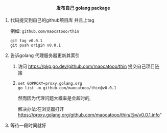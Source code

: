 
#### <center>发布自己 golang package</center>


1. 代码提交到自己的github项目库 并且上tag
    
   例如: `github.com/maocatooo/thin`
   ```
   git tag v0.0.1
   git push origin v0.0.1
   ```

2. 告诉golang 代理服务器更新其索引

   1. 访问 https://pkg.go.dev/github.com/maocatooo/thin 提交自己项目链接
   
   2.  
       ```
       set GOPROXY=proxy.golang.org
       go list -m github.com/maocatooo/thin@v0.0.1
       ```
       然而因为代理问题大概率是会超时的,
       
       解决办法:在浏览器打开 https://proxy.golang.org/github.com/maocatooo/thin/@v/v0.0.1.info"
       
3. 等待一段时间就好